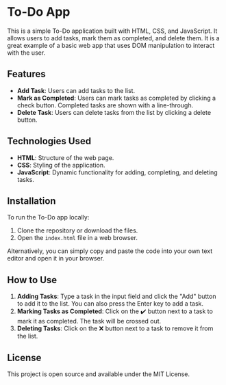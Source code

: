 # To-Do App

This is a simple To-Do application built with HTML, CSS, and JavaScript. It allows users to add tasks, mark them as completed, and delete them. It is a great example of a basic web app that uses DOM manipulation to interact with the user.

## Features

- **Add Task**: Users can add tasks to the list.
- **Mark as Completed**: Users can mark tasks as completed by clicking a check button. Completed tasks are shown with a line-through.
- **Delete Task**: Users can delete tasks from the list by clicking a delete button.

## Technologies Used

- **HTML**: Structure of the web page.
- **CSS**: Styling of the application.
- **JavaScript**: Dynamic functionality for adding, completing, and deleting tasks.

## Installation

To run the To-Do app locally:

1. Clone the repository or download the files.
2. Open the `index.html` file in a web browser.

Alternatively, you can simply copy and paste the code into your own text editor and open it in your browser.


## How to Use

1. **Adding Tasks**: Type a task in the input field and click the "Add" button to add it to the list. You can also press the Enter key to add a task.
2. **Marking Tasks as Completed**: Click on the ✔️ button next to a task to mark it as completed. The task will be crossed out.
3. **Deleting Tasks**: Click on the ❌ button next to a task to remove it from the list.

## License

This project is open source and available under the MIT License.

